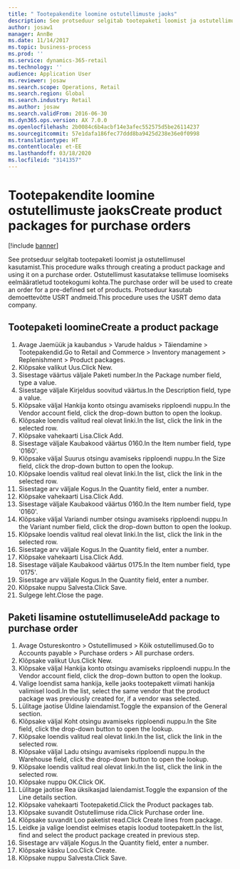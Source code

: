 ```yaml
---
title: " Tootepakendite loomine ostutellimuste jaoks"
description: See protseduur selgitab tootepaketi loomist ja ostutellimusel kasutamist.
author: josaw1
manager: AnnBe
ms.date: 11/14/2017
ms.topic: business-process
ms.prod: ''
ms.service: dynamics-365-retail
ms.technology: ''
audience: Application User
ms.reviewer: josaw
ms.search.scope: Operations, Retail
ms.search.region: Global
ms.search.industry: Retail
ms.author: josaw
ms.search.validFrom: 2016-06-30
ms.dyn365.ops.version: AX 7.0.0
ms.openlocfilehash: 2b0084c6b4acbf14e3afec552575d5be26114237
ms.sourcegitcommit: 57e1dafa186fec77ddd8ba9425d238e36e0f0998
ms.translationtype: HT
ms.contentlocale: et-EE
ms.lasthandoff: 03/18/2020
ms.locfileid: "3141357"
---
```

# <a name="create-product-packages-for-purchase-orders"></a><span data-ttu-id="cfc35-103"> Tootepakendite loomine ostutellimuste jaoks</span><span class="sxs-lookup"><span data-stu-id="cfc35-103">Create product packages for purchase orders</span></span>

[!include [banner](../includes/banner.md)]

<span data-ttu-id="cfc35-104">See protseduur selgitab tootepaketi loomist ja ostutellimusel kasutamist.</span><span class="sxs-lookup"><span data-stu-id="cfc35-104">This procedure walks through creating a product package and using it on a purchase order.</span></span> <span data-ttu-id="cfc35-105">Ostutellimust kasutatakse tellimuse loomiseks eelmääratletud tootekogumi kohta.</span><span class="sxs-lookup"><span data-stu-id="cfc35-105">The purchase order will be used to create an order for a pre-defined set of products.</span></span> <span data-ttu-id="cfc35-106">Protseduur kasutab demoettevõtte USRT andmeid.</span><span class="sxs-lookup"><span data-stu-id="cfc35-106">This procedure uses the USRT demo data company.</span></span>


## <a name="create-a-product-package"></a><span data-ttu-id="cfc35-107">Tootepaketi loomine</span><span class="sxs-lookup"><span data-stu-id="cfc35-107">Create a product package</span></span>
1. <span data-ttu-id="cfc35-108">Avage Jaemüük ja kaubandus > Varude haldus > Täiendamine > Tootepakendid.</span><span class="sxs-lookup"><span data-stu-id="cfc35-108">Go to Retail and Commerce > Inventory management > Replenishment > Product packages.</span></span>
2. <span data-ttu-id="cfc35-109">Klõpsake valikut Uus.</span><span class="sxs-lookup"><span data-stu-id="cfc35-109">Click New.</span></span>
3. <span data-ttu-id="cfc35-110">Sisestage väärtus väljale Paketi number.</span><span class="sxs-lookup"><span data-stu-id="cfc35-110">In the Package number field, type a value.</span></span>
4. <span data-ttu-id="cfc35-111">Sisestage väljale Kirjeldus soovitud väärtus.</span><span class="sxs-lookup"><span data-stu-id="cfc35-111">In the Description field, type a value.</span></span>
5. <span data-ttu-id="cfc35-112">Klõpsake väljal Hankija konto otsingu avamiseks ripploendi nuppu.</span><span class="sxs-lookup"><span data-stu-id="cfc35-112">In the Vendor account field, click the drop-down button to open the lookup.</span></span>
6. <span data-ttu-id="cfc35-113">Klõpsake loendis valitud real olevat linki.</span><span class="sxs-lookup"><span data-stu-id="cfc35-113">In the list, click the link in the selected row.</span></span>
7. <span data-ttu-id="cfc35-114">Klõpsake vahekaarti Lisa.</span><span class="sxs-lookup"><span data-stu-id="cfc35-114">Click Add.</span></span>
8. <span data-ttu-id="cfc35-115">Sisestage väljale Kaubakood väärtus 0160.</span><span class="sxs-lookup"><span data-stu-id="cfc35-115">In the Item number field, type '0160'.</span></span>
9. <span data-ttu-id="cfc35-116">Klõpsake väljal Suurus otsingu avamiseks ripploendi nuppu.</span><span class="sxs-lookup"><span data-stu-id="cfc35-116">In the Size field, click the drop-down button to open the lookup.</span></span>
10. <span data-ttu-id="cfc35-117">Klõpsake loendis valitud real olevat linki.</span><span class="sxs-lookup"><span data-stu-id="cfc35-117">In the list, click the link in the selected row.</span></span>
11. <span data-ttu-id="cfc35-118">Sisestage arv väljale Kogus.</span><span class="sxs-lookup"><span data-stu-id="cfc35-118">In the Quantity field, enter a number.</span></span>
12. <span data-ttu-id="cfc35-119">Klõpsake vahekaarti Lisa.</span><span class="sxs-lookup"><span data-stu-id="cfc35-119">Click Add.</span></span>
13. <span data-ttu-id="cfc35-120">Sisestage väljale Kaubakood väärtus 0160.</span><span class="sxs-lookup"><span data-stu-id="cfc35-120">In the Item number field, type '0160'.</span></span>
14. <span data-ttu-id="cfc35-121">Klõpsake väljal Variandi number otsingu avamiseks ripploendi nuppu.</span><span class="sxs-lookup"><span data-stu-id="cfc35-121">In the Variant number field, click the drop-down button to open the lookup.</span></span>
15. <span data-ttu-id="cfc35-122">Klõpsake loendis valitud real olevat linki.</span><span class="sxs-lookup"><span data-stu-id="cfc35-122">In the list, click the link in the selected row.</span></span>
16. <span data-ttu-id="cfc35-123">Sisestage arv väljale Kogus.</span><span class="sxs-lookup"><span data-stu-id="cfc35-123">In the Quantity field, enter a number.</span></span>
17. <span data-ttu-id="cfc35-124">Klõpsake vahekaarti Lisa.</span><span class="sxs-lookup"><span data-stu-id="cfc35-124">Click Add.</span></span>
18. <span data-ttu-id="cfc35-125">Sisestage väljale Kaubakood väärtus 0175.</span><span class="sxs-lookup"><span data-stu-id="cfc35-125">In the Item number field, type '0175'.</span></span>
19. <span data-ttu-id="cfc35-126">Sisestage arv väljale Kogus.</span><span class="sxs-lookup"><span data-stu-id="cfc35-126">In the Quantity field, enter a number.</span></span>
20. <span data-ttu-id="cfc35-127">Klõpsake nuppu Salvesta.</span><span class="sxs-lookup"><span data-stu-id="cfc35-127">Click Save.</span></span>
21. <span data-ttu-id="cfc35-128">Sulgege leht.</span><span class="sxs-lookup"><span data-stu-id="cfc35-128">Close the page.</span></span>

## <a name="add-package-to-purchase-order"></a><span data-ttu-id="cfc35-129">Paketi lisamine ostutellimusele</span><span class="sxs-lookup"><span data-stu-id="cfc35-129">Add package to purchase order</span></span>
1. <span data-ttu-id="cfc35-130">Avage Ostureskontro > Ostutellimused > Kõik ostutellimused.</span><span class="sxs-lookup"><span data-stu-id="cfc35-130">Go to Accounts payable > Purchase orders > All purchase orders.</span></span>
2. <span data-ttu-id="cfc35-131">Klõpsake valikut Uus.</span><span class="sxs-lookup"><span data-stu-id="cfc35-131">Click New.</span></span>
3. <span data-ttu-id="cfc35-132">Klõpsake väljal Hankija konto otsingu avamiseks ripploendi nuppu.</span><span class="sxs-lookup"><span data-stu-id="cfc35-132">In the Vendor account field, click the drop-down button to open the lookup.</span></span>
4. <span data-ttu-id="cfc35-133">Valige loendist sama hankija, kelle jaoks tootepakett viimati hankija valimisel loodi.</span><span class="sxs-lookup"><span data-stu-id="cfc35-133">In the list, select the same vendor that the product package was previously created for, if a vendor was selected.</span></span>
5. <span data-ttu-id="cfc35-134">Lülitage jaotise Üldine laiendamist.</span><span class="sxs-lookup"><span data-stu-id="cfc35-134">Toggle the expansion of the General section.</span></span>
6. <span data-ttu-id="cfc35-135">Klõpsake väljal Koht otsingu avamiseks ripploendi nuppu.</span><span class="sxs-lookup"><span data-stu-id="cfc35-135">In the Site field, click the drop-down button to open the lookup.</span></span>
7. <span data-ttu-id="cfc35-136">Klõpsake loendis valitud real olevat linki.</span><span class="sxs-lookup"><span data-stu-id="cfc35-136">In the list, click the link in the selected row.</span></span>
8. <span data-ttu-id="cfc35-137">Klõpsake väljal Ladu otsingu avamiseks ripploendi nuppu.</span><span class="sxs-lookup"><span data-stu-id="cfc35-137">In the Warehouse field, click the drop-down button to open the lookup.</span></span>
9. <span data-ttu-id="cfc35-138">Klõpsake loendis valitud real olevat linki.</span><span class="sxs-lookup"><span data-stu-id="cfc35-138">In the list, click the link in the selected row.</span></span>
10. <span data-ttu-id="cfc35-139">Klõpsake nuppu OK.</span><span class="sxs-lookup"><span data-stu-id="cfc35-139">Click OK.</span></span>
11. <span data-ttu-id="cfc35-140">Lülitage jaotise Rea üksikasjad laiendamist.</span><span class="sxs-lookup"><span data-stu-id="cfc35-140">Toggle the expansion of the Line details section.</span></span>
12. <span data-ttu-id="cfc35-141">Klõpsake vahekaarti Tootepaketid.</span><span class="sxs-lookup"><span data-stu-id="cfc35-141">Click the Product packages tab.</span></span>
13. <span data-ttu-id="cfc35-142">Klõpsake suvandit Ostutellimuse rida.</span><span class="sxs-lookup"><span data-stu-id="cfc35-142">Click Purchase order line.</span></span>
14. <span data-ttu-id="cfc35-143">Klõpsake suvandit Loo paketist read.</span><span class="sxs-lookup"><span data-stu-id="cfc35-143">Click Create lines from package.</span></span>
15. <span data-ttu-id="cfc35-144">Leidke ja valige loendist eelmises etapis loodud tootepakett.</span><span class="sxs-lookup"><span data-stu-id="cfc35-144">In the list, find and select the product package created in previous step.</span></span>
16. <span data-ttu-id="cfc35-145">Sisestage arv väljale Kogus.</span><span class="sxs-lookup"><span data-stu-id="cfc35-145">In the Quantity field, enter a number.</span></span>
17. <span data-ttu-id="cfc35-146">Klõpsake käsku Loo.</span><span class="sxs-lookup"><span data-stu-id="cfc35-146">Click Create.</span></span>
18. <span data-ttu-id="cfc35-147">Klõpsake nuppu Salvesta.</span><span class="sxs-lookup"><span data-stu-id="cfc35-147">Click Save.</span></span>

